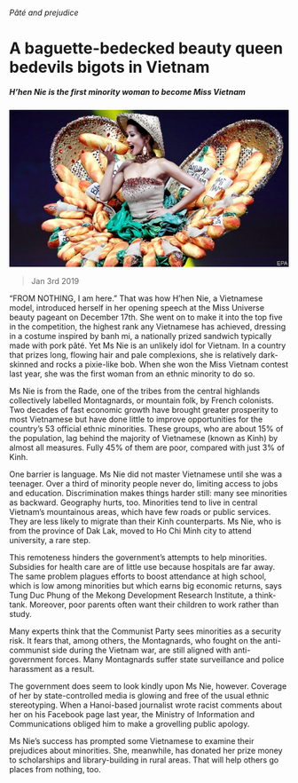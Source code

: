 ###### Pâté and prejudice

# A baguette-bedecked beauty queen bedevils bigots in Vietnam 

##### H’hen Nie is the first minority woman to become Miss Vietnam 

![image](images/20190105_ASP004_0.jpg) 

> Jan 3rd 2019 

 

“FROM NOTHING, I am here.” That was how H’hen Nie, a Vietnamese model, introduced herself in her opening speech at the Miss Universe beauty pageant on December 17th. She went on to make it into the top five in the competition, the highest rank any Vietnamese has achieved, dressing in a costume inspired by banh mi, a nationally prized sandwich typically made with pork pâté. Yet Ms Nie is an unlikely idol for Vietnam. In a country that prizes long, flowing hair and pale complexions, she is relatively dark-skinned and rocks a pixie-like bob. When she won the Miss Vietnam contest last year, she was the first woman from an ethnic minority to do so. 

Ms Nie is from the Rade, one of the tribes from the central highlands collectively labelled Montagnards, or mountain folk, by French colonists. Two decades of fast economic growth have brought greater prosperity to most Vietnamese but have done little to improve opportunities for the country’s 53 official ethnic minorities. These groups, who are about 15% of the population, lag behind the majority of Vietnamese (known as Kinh) by almost all measures. Fully 45% of them are poor, compared with just 3% of Kinh. 

One barrier is language. Ms Nie did not master Vietnamese until she was a teenager. Over a third of minority people never do, limiting access to jobs and education. Discrimination makes things harder still: many see minorities as backward. Geography hurts, too. Minorities tend to live in central Vietnam’s mountainous areas, which have few roads or public services. They are less likely to migrate than their Kinh counterparts. Ms Nie, who is from the province of Dak Lak, moved to Ho Chi Minh city to attend university, a rare step. 

This remoteness hinders the government’s attempts to help minorities. Subsidies for health care are of little use because hospitals are far away. The same problem plagues efforts to boost attendance at high school, which is low among minorities but which earns big economic returns, says Tung Duc Phung of the Mekong Development Research Institute, a think-tank. Moreover, poor parents often want their children to work rather than study. 

Many experts think that the Communist Party sees minorities as a security risk. It fears that, among others, the Montagnards, who fought on the anti-communist side during the Vietnam war, are still aligned with anti-government forces. Many Montagnards suffer state surveillance and police harassment as a result. 

The government does seem to look kindly upon Ms Nie, however. Coverage of her by state-controlled media is glowing and free of the usual ethnic stereotyping. When a Hanoi-based journalist wrote racist comments about her on his Facebook page last year, the Ministry of Information and Communications obliged him to make a grovelling public apology. 

Ms Nie’s success has prompted some Vietnamese to examine their prejudices about minorities. She, meanwhile, has donated her prize money to scholarships and library-building in rural areas. That will help others go places from nothing, too. 

